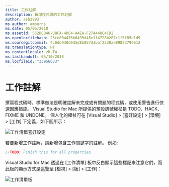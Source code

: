 ```yaml
---
title: 工作註解
description: 新增程式碼的工作註解
author: asb3993
ms.author: amburns
ms.date: 05/06/2018
ms.assetid: 562DCB46-D8FA-4DC4-AAEA-F274448C4CD2
ms.openlocfilehash: 23ce804476b6495d45e114728b287c1f5f85d1d9
ms.sourcegitcommit: 4c0db930d9d5d8b857d3baf2530ae89823799612
ms.translationtype: HT
ms.contentlocale: zh-TW
ms.lasthandoff: 05/10/2018
ms.locfileid: "33956633"
---
```

# <a name="task-comments"></a>工作註解

撰寫程式碼時，標準做法是明確註解未完成或有問題的程式碼，或使用警告進行快速因應措施。 Visual Studio for Mac 所提供的預設訊號權杖是 TODO、HACK、FIXME 和 UNDONE。 個人化的權杖可在 [Visual Studio] > [喜好設定] > [環境] > [工作] 下定義，如下圖所示：

 ![工作清單喜好設定](media/source-editor-image10.png)

若要新增工作註解，請新增包含工作關鍵字的註解。 例如: 

```csharp
//TODO: Finish this for all properties.
```

Visual Studio for Mac 透過在 [工作清單] 板中反白顯示這些標記來注意它們，而此板的顯示方式是巡覽至 [檢視] > [板] > [工作]：

![工作清單板](media/source-editor-image11.png)
